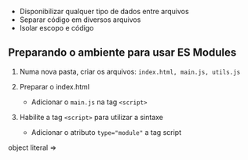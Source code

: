 - Disponibilizar qualquer tipo de dados entre arquivos
- Separar código em diversos arquivos
- Isolar escopo e código

## Preparando o ambiente para usar ES Modules

1. Numa nova pasta, criar os arquivos: 
	`index.html, main.js, utils.js`

2. Preparar o index.html
	- Adicionar o `main.js` na tag `<script>`

3. Habilite a tag `<script>` para utilizar a sintaxe
	- Adicionar o atributo `type="module"` a tag script 


object literal =>